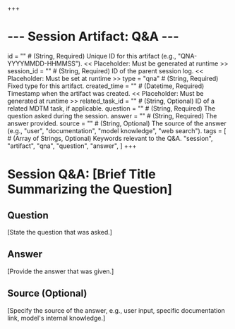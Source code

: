 +++
# --- Session Artifact: Q&A ---
id = "" # (String, Required) Unique ID for this artifact (e.g., "QNA-YYYYMMDD-HHMMSS"). << Placeholder: Must be generated at runtime >>
session_id = "" # (String, Required) ID of the parent session log. << Placeholder: Must be set at runtime >>
type = "qna" # (String, Required) Fixed type for this artifact.
created_time = "" # (Datetime, Required) Timestamp when the artifact was created. << Placeholder: Must be generated at runtime >>
related_task_id = "" # (String, Optional) ID of a related MDTM task, if applicable.
question = "" # (String, Required) The question asked during the session.
answer = "" # (String, Required) The answer provided.
source = "" # (String, Optional) The source of the answer (e.g., "user", "documentation", "model knowledge", "web search").
tags = [
    # (Array of Strings, Optional) Keywords relevant to the Q&A.
    "session", "artifact", "qna", "question", "answer",
]
+++

# Session Q&A: [Brief Title Summarizing the Question]

## Question

[State the question that was asked.]

## Answer

[Provide the answer that was given.]

## Source (Optional)

[Specify the source of the answer, e.g., user input, specific documentation link, model's internal knowledge.]
